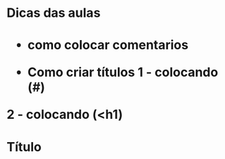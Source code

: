 <h1> Dicas das aulas <h1>
  
- como colocar comentarios

<!--Seu comentario aqui -->

- Como criar títulos
1 - colocando (#)

2 - colocando (<h1)

<h1> Título </h1>
